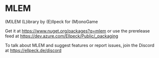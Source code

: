 # MLEM
(M)LEM (L)ibrary by (E)llpeck for (M)onoGame

Get it at https://www.nuget.org/packages?q=mlem or use the prerelease feed at https://dev.azure.com/Ellpeck/Public/_packaging

To talk about MLEM and suggest features or report issues, join the Discord at https://ellpeck.de/discord
